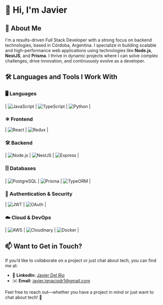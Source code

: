# 👋 Hi, I'm Javier  

## 🚀 About Me  
I'm a results-driven Full Stack Developer with a strong focus on backend technologies, based in Córdoba, Argentina. I specialize in building scalable and high-performance web applications using technologies like **Node.js**, **NestJS**, and **Prisma**. I thrive in dynamic projects where I can solve complex challenges, drive innovation, and continuously evolve as a developer.  

## 🛠️ Languages and Tools I Work With  

### 🖥️ Languages  
| ![JavaScript](https://img.shields.io/badge/JavaScript-F7DF1E?style=for-the-badge&logo=javascript&logoColor=black) | ![TypeScript](https://img.shields.io/badge/TypeScript-3178C6?style=for-the-badge&logo=typescript&logoColor=white) | ![Python](https://img.shields.io/badge/Python-3776AB?style=for-the-badge&logo=python&logoColor=white) |  

### ⚛️ Frontend  
| ![React](https://img.shields.io/badge/React-61DAFB?style=for-the-badge&logo=react&logoColor=black) | ![Redux](https://img.shields.io/badge/Redux-764ABC?style=for-the-badge&logo=redux&logoColor=white) |  

### 🛠️ Backend  
| ![Node.js](https://img.shields.io/badge/Node.js-339933?style=for-the-badge&logo=node.js&logoColor=white) | ![NestJS](https://img.shields.io/badge/NestJS-E0234E?style=for-the-badge&logo=nestjs&logoColor=white) | ![Express](https://img.shields.io/badge/Express-000000?style=for-the-badge&logo=express&logoColor=white) |  

### 🗄️ Databases  
| ![PostgreSQL](https://img.shields.io/badge/PostgreSQL-336791?style=for-the-badge&logo=postgresql&logoColor=white) | ![Prisma](https://img.shields.io/badge/Prisma-2D3748?style=for-the-badge&logo=prisma&logoColor=white) | ![TypeORM](https://img.shields.io/badge/TypeORM-FF5733?style=for-the-badge) |  

### 🔑 Authentication & Security  
| ![JWT](https://img.shields.io/badge/JWT-000000?style=for-the-badge&logo=jsonwebtokens&logoColor=white) | ![OAuth](https://img.shields.io/badge/OAuth-4285F4?style=for-the-badge&logo=google&logoColor=white) |  

### ☁️ Cloud & DevOps  
| ![AWS](https://img.shields.io/badge/AWS-232F3E?style=for-the-badge&logo=amazon-aws&logoColor=white) | ![Cloudinary](https://img.shields.io/badge/Cloudinary-3448C5?style=for-the-badge&logo=cloudinary&logoColor=white) | ![Docker](https://img.shields.io/badge/Docker-2496ED?style=for-the-badge&logo=docker&logoColor=white) |  

## 📫 Want to Get in Touch?  
If you’d like to collaborate on a project or just chat about tech, you can find me at:  
- 🔗 **LinkedIn:** [Javier Del Rio](https://www.linkedin.com/in/javier-ignacio-del-rio-7a9276306/)  
- ✉️ **Email:** javier.ignaciodr1@gmail.com  

Feel free to reach out—whether you have a project in mind or just want to chat about tech! 🚀  
















